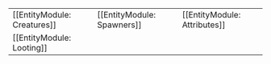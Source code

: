 | | | |
|-|-|-|
| [[EntityModule: Creatures]] | [[EntityModule: Spawners]] | [[EntityModule: Attributes]] |
| [[EntityModule: Looting]] | | |
